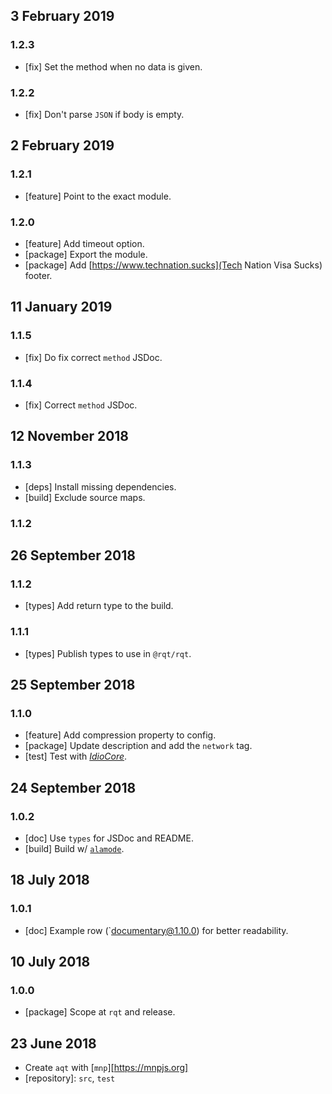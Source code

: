 ## 3 February 2019

### 1.2.3

- [fix] Set the method when no data is given.

### 1.2.2

- [fix] Don't parse `JSON` if body is empty.

## 2 February 2019

### 1.2.1

- [feature] Point to the exact module.

### 1.2.0

- [feature] Add timeout option.
- [package] Export the module.
- [package] Add [https://www.technation.sucks](Tech Nation Visa Sucks) footer.

## 11 January 2019

### 1.1.5

- [fix] Do fix correct `method` JSDoc.

### 1.1.4

- [fix] Correct `method` JSDoc.

## 12 November 2018

### 1.1.3

- [deps] Install missing dependencies.
- [build] Exclude source maps.

### 1.1.2

## 26 September 2018

### 1.1.2

- [types] Add return type to the build.

### 1.1.1

- [types] Publish types to use in `@rqt/rqt`.

## 25 September 2018

### 1.1.0

- [feature] Add compression property to config.
- [package] Update description and add the `network` tag.
- [test] Test with [_IdioCore_](https://idio.cc).

## 24 September 2018

### 1.0.2

- [doc] Use `types` for JSDoc and README.
- [build] Build w/ [`alamode`](https://alamode.cc).

## 18 July 2018

### 1.0.1

- [doc] Example row (`documentary@1.10.0) for better readability.

## 10 July 2018

### 1.0.0

- [package] Scope at `rqt` and release.

## 23 June 2018

- Create `aqt` with [`mnp`][https://mnpjs.org]
- [repository]: `src`, `test`
